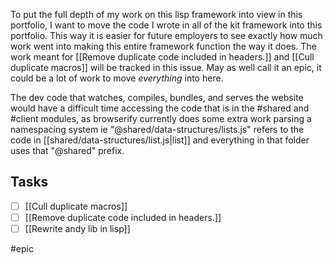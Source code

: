 To put the full depth of my work on this lisp framework into view in this portfolio, I want to move the code I wrote in all of the kit framework into this portfolio. This way it is easier for future employers to see exactly how much work went into making this entire framework function the way it does. The work meant for [[Remove duplicate code included in headers.]] and [[Cull duplicate macros]] will be tracked in this issue. May as well call it an epic, it could be a lot of work to move *everything* into here. 

The dev code that watches, compiles, bundles, and serves the website would have a difficult time accessing the code that is in the #shared and #client modules, as browserify currently does some extra work parsing a namespacing system ie "@shared/data-structures/lists.js" refers to the code in [[shared/data-structures/list.js|list]] and everything in that folder uses that "@shared" prefix.

## Tasks

- [ ] [[Cull duplicate macros]]
- [ ] [[Remove duplicate code included in headers.]]
- [ ] [[Rewrite andy lib in lisp]]

#epic

